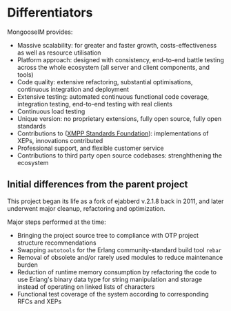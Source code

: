 # Differentiators

MongooseIM provides:

* Massive scalability: for greater and faster growth, costs-effectiveness as well as resource utilisation
* Platform approach: designed with consistency, end-to-end battle testing across the whole ecosystem (all server and client components, and tools)
* Code quality: extensive refactoring, substantial optimisations, continuous integration and deployment
* Extensive testing: automated continuous functional code coverage, integration testing, end-to-end testing with real clients
* Continuous load testing
* Unique version: no proprietary extensions, fully open source, fully open standards
* Contributions to ([XMPP Standards Foundation](https://xmpp.org/)): implementations of XEPs, innovations contributed
* Professional support, and flexible customer service
* Contributions to third party open source codebases: strenghthening the ecosystem

## Initial differences from the parent project

This project began its life as a fork of ejabberd v.2.1.8 back in 2011, and later underwent major cleanup, refactoring and optimization.

Major steps performed at the time:

*   Bringing the project source tree to compliance with OTP project structure recommendations
*   Swapping `autotools` for the Erlang community-standard build tool `rebar`
*   Removal of obsolete and/or rarely used modules to reduce maintenance burden
*   Reduction of runtime memory consumption by refactoring the code
    to use Erlang's binary data type for string manipulation and storage
    instead of operating on linked lists of characters
*   Functional test coverage of the system according to corresponding
    RFCs and XEPs
